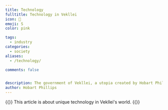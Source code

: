 ```yaml
---
title: Technology
fulltitle: Technology in Vekllei
icon: 🧪
emoji: S
color: pink

tags: 
  - industry
categories:
  - society
aliases:
  - /technology/

comments: false


description: The government of Vekllei, a utopia created by Hobart Phillips.
author: Hobart Phillips
---
```

{{<hint panel>}}
This article is about unique technology in Vekllei's world.
{{</hint>}}